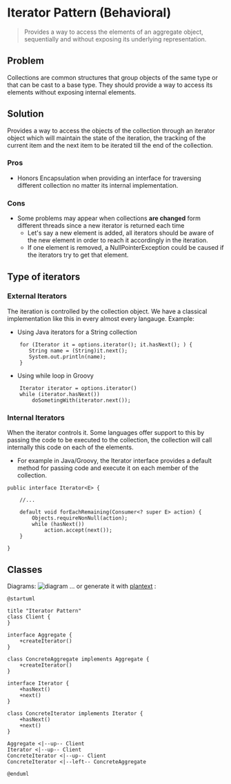 # Iterator Pattern (Behavioral)
>Provides a way to access the elements of an aggregate object, sequentially and without exposing its underlying representation.

## Problem
Collections are common structures that group objects of the same type or that can be cast to a base type.  They should provide a way to access its elements without exposing internal elements.

## Solution
Provides a way to access the objects of the collection through an iterator object which will maintain the state of the iteration, the tracking of the current item and the next item to be iterated till the end of the collection.

### Pros
- Honors Encapsulation when providing an interface for traversing different collection no matter its internal implementation.

### Cons
- Some problems may appear when collections **are changed** form different threads since a new iterator is returned each time
    - Let's say a new element is added, all iterators should be aware of the new element in order to reach it accordingly in the iteration.
    - If one element is removed, a NullPointerException could be caused if the iterators try to get that element.

## Type of iterators

### External Iterators
The iteration is controlled by the collection object.  We have a classical implementation like this in every almost every langauge. Example:

- Using Java iterators for a String collection
```
    for (Iterator it = options.iterator(); it.hasNext(); ) {
       String name = (String)it.next();
       System.out.println(name);
    }
```
- Using while loop in Groovy
```
    Iterator iterator = options.iterator()
    while (iterator.hasNext())
        doSometingWith(iterator.next());

```

### Internal Iterators
When the iterator controls it. Some languages offer support to this by passing the code to be executed to the collection, the collection will call internally this code on each of the elements.

- For example in Java/Groovy, the Iterator interface provides a default method for passing code and execute it on each member of the collection.
```
public interface Iterator<E> {

    //...

    default void forEachRemaining(Consumer<? super E> action) {
        Objects.requireNonNull(action);
        while (hasNext())
            action.accept(next());
    }

}
```


## Classes

Diagrams:
![diagram](http://i.imgur.com/LuNgtMs.png)
... or generate it with [plantext](https://www.planttext.com/) :
```
@startuml

title "Iterator Pattern"
class Client {
}

interface Aggregate {
    +createIterator()
}

class ConcreteAggregate implements Aggregate {
    +createIterator()
}

interface Iterator {
    +hasNext()
    +next()
}

class ConcreteIterator implements Iterator {
    +hasNext()
    +next()
}

Aggregate <|--up-- Client
Iterator <|--up-- Client
ConcreteIterator <|--up-- Client
ConcreteIterator <|--left-- ConcreteAggregate

@enduml
```